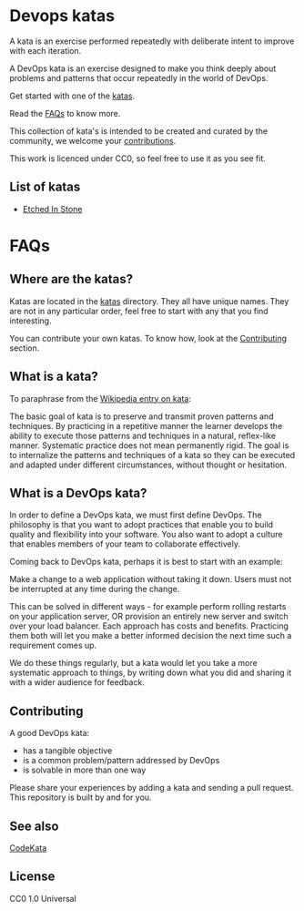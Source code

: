 # Devops katas

A kata is an exercise performed repeatedly with deliberate intent to improve with each iteration.

A DevOps kata is an exercise designed to make you think deeply about problems and patterns
that occur repeatedly in the world of DevOps.

Get started with one of the [katas](#list-of-katas).

Read the [FAQs](#faqs) to know more.

This collection of kata's is intended to be created and curated by the community,
we welcome your [contributions](#contributing). 

This work is licenced under CC0, so feel free to
use it as you see fit.

## List of katas

- [Etched In Stone](katas/etched-in-stone.md)

# FAQs

## Where are the katas?

Katas are located in the [katas](katas/) directory. They all have unique names.
They are not in any particular order, feel free to start with any that you find interesting.

You can contribute your own katas. To know how, look at the [Contributing](#contributing) section.

## What is a kata?

To paraphrase from the [Wikipedia entry on kata](http://en.wikipedia.org/wiki/kata):

The basic goal of kata is to preserve and transmit proven patterns and techniques.
By practicing in a repetitive manner the learner develops the ability to execute those patterns and techniques in a natural, reflex-like manner. Systematic practice does not mean permanently rigid. The goal is to internalize the patterns and techniques of a kata so they can be executed and adapted under different circumstances, without thought or hesitation.

## What is a DevOps kata?

In order to define a DevOps kata, we must first define DevOps. The philosophy is that you want to adopt practices that enable you to build quality and flexibility into your software. You also want to adopt a culture that enables members of your team to collaborate effectively.

Coming back to DevOps kata, perhaps it is best to start with an example:

Make a change to a web application without taking it down. Users must not be interrupted at any time during the change.

This can be solved in different ways - for example perform rolling restarts on your application server, OR
provision an entirely new server and switch over your load balancer. Each approach
has costs and benefits. Practicing them both will let you make a better informed decision the next
time such a requirement comes up.

We do these things regularly, but a kata would let you take a more systematic approach to things,
by writing down what you did and sharing it with a wider audience for feedback.

## Contributing

A good DevOps kata:

- has a tangible objective
- is a common problem/pattern addressed by DevOps
- is solvable in more than one way

Please share your experiences by adding a kata and sending a pull request. This repository is built by
and for you.

## See also

[CodeKata](http://codekata.com/)

## License

CC0 1.0 Universal
